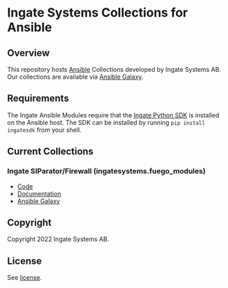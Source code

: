 # Ingate Systems Collections for Ansible

## Overview

This repository hosts [Ansible](https://www.ansible.com/) Collections developed by Ingate Systems AB.
Our collections are available via [Ansible Galaxy](https://galaxy.ansible.com).

## Requirements

The Ingate Ansible Modules require that the [Ingate Python SDK](https://pypi.org/project/ingatesdk) is
installed on the Ansible host. The SDK can be installed by running `pip install ingatesdk` from your shell.

## Current Collections

### Ingate SIParator/Firewall (ingatesystems.fuego_modules)
* [Code](ansible_collections/ingatesystems/fuego_modules)
* [Documentation](https://ingatesystems.github.io/ingate-docs/ansible/fuego/html)
* [Ansible Galaxy](https://galaxy.ansible.com/ingatesystems/fuego_modules)

## Copyright
Copyright 2022 Ingate Systems AB.

## License

See [license](LICENSE).
